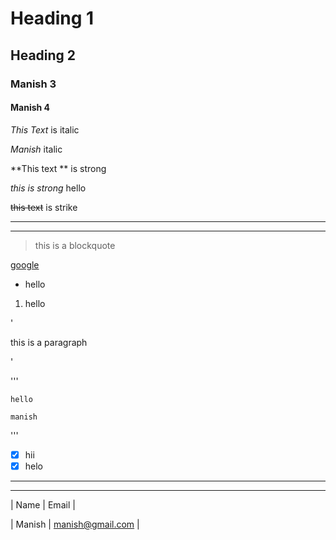 <!-- Headings -->
# Heading 1
## Heading 2
### Manish 3
#### Manish 4

<!-- Italics -->
*This Text* is italic

_Manish_ italic

<!-- Strong -->
**This text ** is strong

_this is  strong_ hello

<!-- Strikethrough -->
~~this text~~ is strike

<!-- Horizontal Rule -->
---
___

<!-- Blockquote -->
> this is a blockquote

<!-- Links -->
[google](www.google.com)

<!-- UL -->
 * hello

<!-- OL -->
1. hello

<!-- Inline Code Block -->
'<p>this is a paragraph<p>'
    
<!-- Code Blocks-->   
    
 '''
    
    hello
    
    manish
 '''
    
<!-- Task Lists -->
* [x] hii
* [x] helo
    
---
___
    
<!-- Tables --> 
 | Name   | Email             |
    
 | Manish |  manish@gmail.com |
    

